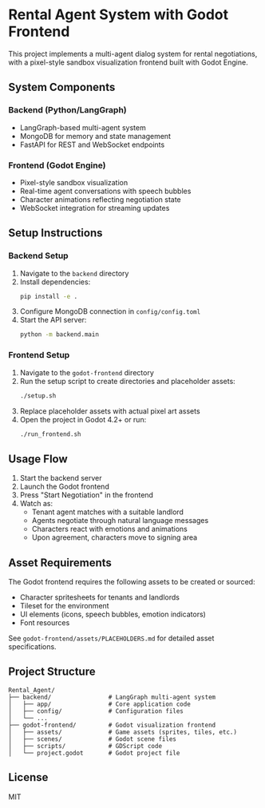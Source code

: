 # Rental Agent System with Godot Frontend

This project implements a multi-agent dialog system for rental negotiations, with a pixel-style sandbox visualization frontend built with Godot Engine.

## System Components

### Backend (Python/LangGraph)
- LangGraph-based multi-agent system
- MongoDB for memory and state management
- FastAPI for REST and WebSocket endpoints

### Frontend (Godot Engine)
- Pixel-style sandbox visualization
- Real-time agent conversations with speech bubbles
- Character animations reflecting negotiation state
- WebSocket integration for streaming updates

## Setup Instructions

### Backend Setup
1. Navigate to the `backend` directory
2. Install dependencies:
   ```bash
   pip install -e .
   ```
3. Configure MongoDB connection in `config/config.toml`
4. Start the API server:
   ```bash
   python -m backend.main
   ```

### Frontend Setup
1. Navigate to the `godot-frontend` directory
2. Run the setup script to create directories and placeholder assets:
   ```bash
   ./setup.sh
   ```
3. Replace placeholder assets with actual pixel art assets
4. Open the project in Godot 4.2+ or run:
   ```bash
   ./run_frontend.sh
   ```

## Usage Flow

1. Start the backend server
2. Launch the Godot frontend
3. Press "Start Negotiation" in the frontend
4. Watch as:
   - Tenant agent matches with a suitable landlord
   - Agents negotiate through natural language messages
   - Characters react with emotions and animations
   - Upon agreement, characters move to signing area

## Asset Requirements

The Godot frontend requires the following assets to be created or sourced:

- Character spritesheets for tenants and landlords
- Tileset for the environment
- UI elements (icons, speech bubbles, emotion indicators)
- Font resources

See `godot-frontend/assets/PLACEHOLDERS.md` for detailed asset specifications.

## Project Structure

```
Rental_Agent/
├── backend/                # LangGraph multi-agent system
│   ├── app/                # Core application code
│   ├── config/             # Configuration files
│   └── ...
├── godot-frontend/         # Godot visualization frontend
│   ├── assets/             # Game assets (sprites, tiles, etc.)
│   ├── scenes/             # Godot scene files
│   ├── scripts/            # GDScript code
│   └── project.godot       # Godot project file
```

## License

MIT
